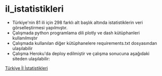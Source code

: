 # il_istatistikleri
* Türkiye'nin 81 ili için 298 farklı alt başlık altında istatistiklerin veri görselleştirmesi yapılmıştır.
* Çalışmada python programlama dili plotly ve dash kütüphanleri kullanılmıştır
* Çalışmada kullanılan diğer kütüphanelere requirements.txt dosyasından ulaşılabilir
* Çalışma Heroku'da deploy edilmiştir ve çalışma sonucuna aşağıdaki siteden ulaşılabilir:

[Türkiye İl İstatistikleri](https://ilistatistikleritrakyaka250921.herokuapp.com/)

